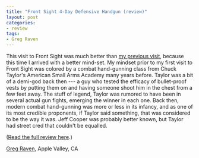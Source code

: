 ```yaml
---
title: "Front Sight 4-Day Defensive Handgun (review)"
layout: post
categories:
- review
tags:
- Greg Raven
---
```


This visit to Front Sight was much better than [my previous visit](https://www.heeled.website/reviews/20110920-front-sight-2-day/index.php), because this time I arrived with a better mind-set. My mindset prior to my first visit to Front Sight was colored by a combat hand-gunning class from Chuck Taylor's American Small Arms Academy many years before. Taylor was a bit of a demi-god back then --- a guy who tested the efficacy of bullet-proof vests by putting them on and having someone shoot him in the chest from a few feet away. The stuff of legend, Taylor was rumored to have been in several actual gun fights, emerging the winner in each one. Back then, modern combat hand-gunning was more or less in its infancy, and as one of its most credible proponents, if Taylor said something, that was considered to be the way it was. Jeff Cooper was probably better known, but Taylor had street cred that couldn't be equalled.

([Read the full review here](https://www.heeled.website/reviews/20130506-front-sight-2013/index.php).)

[Greg Raven](https://www.gregraven.online/), Apple Valley, CA
